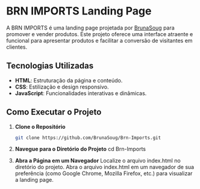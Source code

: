 # BRN IMPORTS Landing Page

A BRN IMPORTS é uma landing page projetada por [BrunaSoug](https://github.com/BrunaSoug) para promover e vender produtos. Este projeto oferece uma interface atraente e funcional para apresentar produtos e facilitar a conversão de visitantes em clientes.

## Tecnologias Utilizadas

- **HTML**: Estruturação da página e conteúdo.
- **CSS**: Estilização e design responsivo.
- **JavaScript**: Funcionalidades interativas e dinâmicas.

## Como Executar o Projeto

1. **Clone o Repositório**
   ```bash
   git clone https://github.com/BrunaSoug/Brn-Imports.git

2. **Navegue para o Diretório do Projeto**
   cd Brn-Imports

3. **Abra a Página em um Navegador**
   Localize o arquivo index.html no diretório do projeto. 
   Abra o arquivo index.html em um navegador de sua preferência (como Google Chrome, Mozilla Firefox, etc.) para visualizar a landing page.

